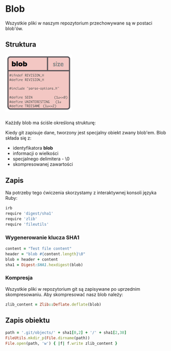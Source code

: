 # Blob

Wszystkie pliki w naszym repozytorium przechowywane są w postaci blob'ów.

## Struktura

##### ![](/assets/commit/blob.png)

Każżdy blob ma ściśle określoną strukturę:

Kiedy git zapisuje dane, tworzony jest specjalny obiekt zwany blob'em. Blob składa się z:
* identyfikatora **blob**
* informacji o wielkości
* specjalnego delimitera - \0
* skompresowanej zawartości

## Zapis

Na potrzeby tego ćwiczenia skorzystamy z interaktywnej konsoli języka Ruby:

```bash
irb
require 'digest/sha1'
require 'zlib'
require 'fileutils'
```

### Wygenerowanie klucza SHA1

```ruby
content = "Test file content"
header = "blob #{content.length}\0"
blob = header + content
sha1 = Digest:SHA1.hexdigest(blob)
```

### Kompresja

Wszystkie pliki w repozytorium git są zapisywane po uprzednim skompresowaniu. Aby skompresować nasz blob należy:

```ruby
zlib_content = Zlib::Deflate.deflate(blob)
```

## Zapis obiektu

```ruby
path = '.git/objects/' + sha1[0,2] + '/' + sha1[2,38]
FileUtils.mkdir_p(File.dirname(path))
File.open(path, 'w') { |f| f.write zlib_content }
```